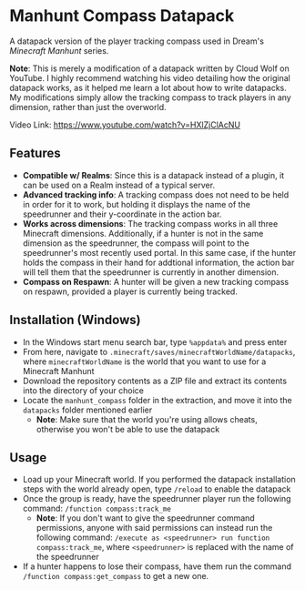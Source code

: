 # Manhunt Compass Datapack
A datapack version of the player tracking compass used in Dream's *Minecraft Manhunt* series.

**Note**: This is merely a modification of a datapack written by Cloud Wolf on YouTube. I highly recommend watching his video detailing how the original datapack works, as it helped me learn a lot about how to write datapacks. My modifications simply allow the tracking compass to track players in any dimension, rather than just the overworld.

Video Link: https://www.youtube.com/watch?v=HXlZjClAcNU

## Features
- **Compatible w/ Realms**: Since this is a datapack instead of a plugin, it can be used on a Realm instead of a typical server.
- **Advanced tracking info**: A tracking compass does not need to be held in order for it to work, but holding it displays the name of the speedrunner and their y-coordinate in the action bar.
- **Works across dimensions**: The tracking compass works in all three Minecraft dimensions. Additionally, if a hunter is not in the same dimension as the speedrunner, the compass will point to the speedrunner's most recently used portal. In this same case, if the hunter holds the compass in their hand for addtional information, the action bar will tell them that the speedrunner is currently in another dimension.
- **Compass on Respawn**: A hunter will be given a new tracking compass on respawn, provided a player is currently being tracked.

## Installation (Windows)
- In the Windows start menu search bar, type `%appdata%` and press enter
- From here, navigate to `.minecraft/saves/minecraftWorldName/datapacks`, where `minecraftWorldName` is the world that you want to use for a Minecraft Manhunt
- Download the repository contents as a ZIP file and extract its contents into the directory of your choice
- Locate the `manhunt_compass` folder in the extraction, and move it into the `datapacks` folder mentioned earlier
  - **Note**: Make sure that the world you're using allows cheats, otherwise you won't be able to use the datapack

## Usage
- Load up your Minecraft world. If you performed the datapack installation steps with the world already open, type `/reload` to enable the datapack
- Once the group is ready, have the speedrunner player run the following command: `/function compass:track_me`
  - **Note**: If you don't want to give the speedrunner command permissions, anyone with said permissions can instead run the following command: `/execute as <speedrunner> run function compass:track_me`, where `<speedrunner>` is replaced with the name of the speedrunner
- If a hunter happens to lose their compass, have them run the command `/function compass:get_compass` to get a new one.
